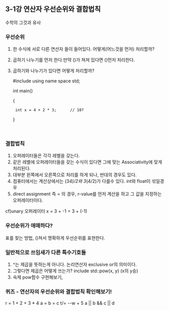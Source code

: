 ## 3-1강 연산자 우선순위와 결합법칙

수학의 그것과 유사
<br>

### 우선순위
1. 한 수식에 서로 다른 연산자 들이 들어있다. 어떻게(어느것을 먼저) 처리할까?
2. 곱하기 나누기를 먼저 한다.만약 ()가 쳐져 있다면 ()먼저 처리한다.
3. 곱하기와 나누기가 있다면 어떻게 처리할까?


	#include<iostream>
	using name space std;

	int main()
	
	{
	
		int x = 4 + 2 * 3;		// 10?
		
	}

<br>

### 결합법칙
1. 오퍼레이터들은 각각 레벨을 갖는다. 
2. 같은 레벨에 오퍼레이터들을 갖는 수식이 있다면 그에 맞는 Associativity에 맞게 처리된다.
3. 대부분 왼쪽에서 오른쪽으로 처리를 하게 되나, 반대의 경우도 있다. 
4. 컴퓨터에서는 계산상에서는 (3*4)/2와 3*(4/2)가 다를수 있다. int와 float이 섞일경우
5. direct assignment 즉 = 의 경우, r-value를 먼저 계산을 하고 그 값을 지정하는 오퍼레이터이다.

cf)unary 오퍼레이터
	x = 3 + -1
	  = 3 + (-1)

### 우선순위가 애매하다?
표를 찾는 방법, ()쳐서 명확하게 우선순위를 표현한다.

### 일반적으로 쓰임새가 다른 특수기호들
1. ^는 제곱을 뜻하는게 아니다. 논리연산자 exclusive or의 의미이다.
2. 그렇다면 제곱은 어떻게 쓰는가? include<cmath> std::pow(x, y) (x의 y승)
3. 숙제 pow함수 구현해보기,

### 퀴즈 - 연산자의 우선순위와 결합법칙 확인해보기!
r = 1 + 2 + 3 * 4
a = b = c
t/= --w + 5
a || b && c || d

